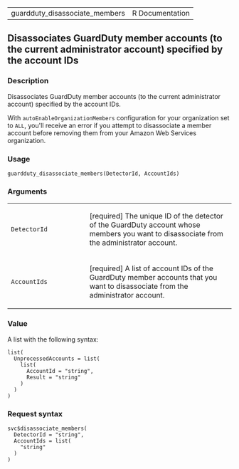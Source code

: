 <table style="width: 100%;">
<tbody>
<tr class="odd">
<td>guardduty_disassociate_members</td>
<td style="text-align: right;">R Documentation</td>
</tr>
</tbody>
</table>

## Disassociates GuardDuty member accounts (to the current administrator account) specified by the account IDs

### Description

Disassociates GuardDuty member accounts (to the current administrator
account) specified by the account IDs.

With `autoEnableOrganizationMembers` configuration for your organization
set to `ALL`, you'll receive an error if you attempt to disassociate a
member account before removing them from your Amazon Web Services
organization.

### Usage

    guardduty_disassociate_members(DetectorId, AccountIds)

### Arguments

<table>
<colgroup>
<col style="width: 35%" />
<col style="width: 65%" />
</colgroup>
<tbody>
<tr class="odd">
<td><code
id="guardduty_disassociate_members_:_DetectorId">DetectorId</code></td>
<td><p>[required] The unique ID of the detector of the GuardDuty account
whose members you want to disassociate from the administrator
account.</p></td>
</tr>
<tr class="even">
<td><code
id="guardduty_disassociate_members_:_AccountIds">AccountIds</code></td>
<td><p>[required] A list of account IDs of the GuardDuty member accounts
that you want to disassociate from the administrator account.</p></td>
</tr>
</tbody>
</table>

### Value

A list with the following syntax:

    list(
      UnprocessedAccounts = list(
        list(
          AccountId = "string",
          Result = "string"
        )
      )
    )

### Request syntax

    svc$disassociate_members(
      DetectorId = "string",
      AccountIds = list(
        "string"
      )
    )
